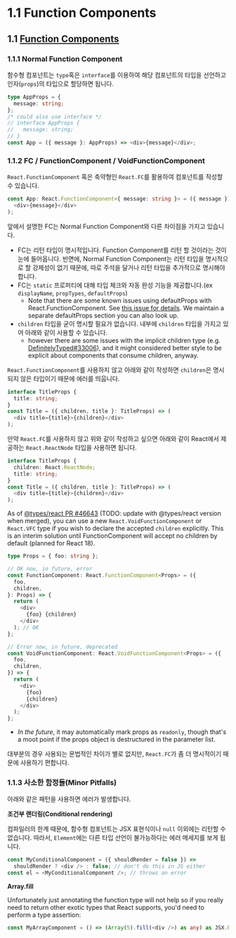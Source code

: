 # 1.1 Function Components

## 1.1 [Function Components](https://react-typescript-cheatsheet.netlify.app/docs/basic/getting-started/function_components)

### 1.1.1 Normal Function Component

함수형 컴포넌트는 `type`혹은 `interface`를 이용하여 해당 컴포넌트의 타입을 선언하고 인자\(`props`\)의 타입으로 할당하면 됩니다.

```typescript
type AppProps = {
  message: string;
}; 
/* could also use interface */
// interface AppProps {
//   message: string;
// }
const App = ({ message }: AppProps) => <div>{message}</div>;
```

### 1.1.2 FC / FunctionComponent / VoidFunctionComponent

`React.FunctionComponent` 혹은 축약형인 `React.FC`를 활용하여 컴포넌트를 작성할 수 있습니다.

```typescript
const App: React.FunctionComponent<{ message: string }> = ({ message }) => (
  <div>{message}</div>
);
```

앞에서 설명한 FC는 Normal Function Component와 다른 차이점을 가지고 있습니다.

* FC는 리턴 타입이 명시적입니다. Function Component를 리턴 할 것이라는 것이 눈에 들어옵니다. 반면에, Normal Function Component는 리턴 타입을 명시적으로 할 강제성이 없기 때문에, 따로 주석을 달거나 리턴 타입을 추가적으로 명시해야 합니다.
* FC는 `static` 프로퍼티에 대해 타입 체크와 자동 완성 기능을 제공합니다.\(ex `displayName`, `propTypes`, `defaultProps`\)
  * Note that there are some known issues using defaultProps with React.FunctionComponent. See [this issue for details](https://github.com/typescript-cheatsheets/react-typescript-cheatsheet/issues/87). We maintain a separate defaultProps section you can also look up.
* `children` 타입을 굳이 명시할 필요가 없습니다. 내부에 `children` 타입을 가지고 있어 아래와 같이 사용할 수 있습니다.
  * however there are some issues with the implicit children type \(e.g. [DefinitelyTyped\#33006](https://github.com/DefinitelyTyped/DefinitelyTyped/issues/33006)\), and it might considered better style to be explicit about components that consume children, anyway.

`React.FunctionComponent`를 사용하지 않고 아래와 같이 작성하면 `children`은 명시되지 않은 타입이기 때문에 에러를 띄웁니다.

```typescript
interface TitleProps {
  title: string;
}
const Title = ({ children, title }: TitleProps) => (
  <div title={title}>{children}</div>
);
```

만약 `React.FC`를 사용하지 않고 위와 같이 작성하고 싶으면 아래와 같이 React에서 제공하는 `React.ReactNode` 타입을 사용하면 됩니다.

```typescript
interface TitleProps {
  children: React.ReactNode;
  title: string;
}
const Title = ({ children, title }: TitleProps) => (
  <div title={title}>{children}</div>
);
```

As of [@types/react PR \#46643](https://github.com/DefinitelyTyped/DefinitelyTyped/pull/46643) \(TODO: update with @types/react version when merged\), you can use a new `React.VoidFunctionComponent` or `React.VFC` type if you wish to declare the accepted `children` explicitly. This is an interim solution until FunctionComponent will accept no children by default \(planned for React 18\).

```typescript
type Props = { foo: string };

// OK now, in future, error
const FunctionComponent: React.FunctionComponent<Props> = ({
  foo,
  children,
}: Props) => {
  return (
    <div>
      {foo} {children}
    </div>
  ); // OK
};

// Error now, in future, deprecated
const VoidFunctionComponent: React.VoidFunctionComponent<Props> = ({
  foo,
  children,
}) => {
  return (
    <div>
      {foo}
      {children}
    </div>
  );
};
```

* _In the future_, it may automatically mark props as `readonly`, though that's a moot point if the props object is destructured in the parameter list.

대부분의 경우 사용되는 문법적인 차이가 별로 없지만, `React.FC`가 좀 더 명시적이기 때문에 사용하기 편합니다.

### 1.1.3 사소한 함정들\(Minor Pitfalls\)

아래와 같은 패턴을 사용하면 에러가 발생합니다.

**조건부 랜더링\(Conditional rendering\)**

컴파일러의 한계 때문에, 함수형 컴포넌트는 JSX 표현식이나 `null` 이외에는 리턴할 수 없습니다. 따라서, `Element`에는 다른 타입 선언이 불가능하다는 에러 메세지를 보게 됩니다.

```typescript
const MyConditionalComponent = ({ shouldRender = false }) =>
  shouldRender ? <div /> : false; // don't do this in JS either
const el = <MyConditionalComponent />; // throws an error
```

**Array.fill**

Unfortunately just annotating the function type will not help so if you really need to return other exotic types that React supports, you'd need to perform a type assertion:

```typescript
const MyArrayComponent = () => (Array(5).fill(<div />) as any) as JSX.Element;
```

